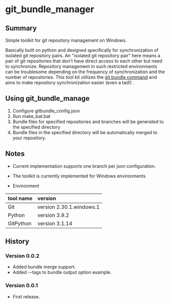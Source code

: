 # git_bundle_manager

##  Summary

Simple toolkit for git repository management on Windows.

Basically built on python and designed specifically for synchronization of isolated git repository pairs.  An "isolated git repository pair" here means a pair of git repositories that don't have direct access to each other but need to synchronize. Repository management in such restricted environments can be troublesome depending on the frequency of synchronization and the number of repositories. This tool kit utilizes the [git bundle command](https://git-scm.com/docs/git-bundle)  and aims to make repository synchronization easier (even a tad!) .

## Using git_bundle_manage

1. Configure gitbundle_config.json 
2. Run make_bat.bat
3. Bundle files for specified repositories and branches will be generated to the specified directory
4. Bundle files in the specified directory will be automatically merged to your repository.

## Notes

* Current implementation supports one branch per json configuration.
* The toolkit is currently implemented for Windows environments

* Environment

| tool name | version |
| :--- | :--- |
| Git | version 2.30.1.windows.1 |
| Python | version 3.9.2 |
| GitPython | version 3.1.14 |

## History

### Version 0.0.2

* Added bundle merge support.
* Added --tags to bundle output option example.

### Version 0.0.1

* First release.


